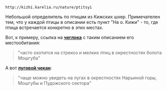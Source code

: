 ```
http://kizhi.karelia.ru/nature/ptitsyi
```
Небольшой определитель по птицам из Кижских шхер. Примечателен тем, что у каждой птицы в описании есть пункт "На о. Кижи" - то, где птица встречается конкретно в этих местах.

Вот, к примеру, ссылка на **[чеглока](http://kizhi.karelia.ru/nature/ptitsyi/2#lnk)** с таким описанием его местообитания: 
> "часто охотится на стрекоз и мелких птиц в окрестностях болота Мошгуба"

А вот **[луговой чекан](http://kizhi.karelia.ru/nature/ptitsyi/48#lnk)**:
>"чаще можно увидеть на лугах в окрестностях Нарьиной горы, Мошгубы и Пудожского сектора"
